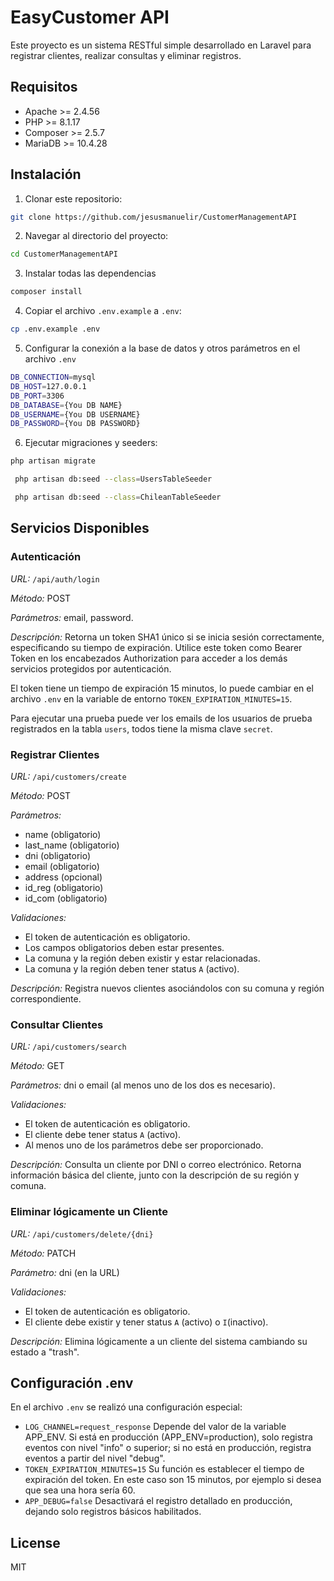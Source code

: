 # EasyCustomer API

Este proyecto es un sistema RESTful simple desarrollado en Laravel para registrar clientes, realizar consultas y eliminar registros.

## Requisitos

- Apache >= 2.4.56
- PHP >= 8.1.17
- Composer >= 2.5.7
- MariaDB >= 10.4.28

## Instalación

1. Clonar este repositorio: 
```sh 
git clone https://github.com/jesusmanuelir/CustomerManagementAPI
```
2. Navegar al directorio del proyecto: 
```sh 
cd CustomerManagementAPI
```
3. Instalar todas las dependencias
```sh
composer install
```
4. Copiar el archivo `.env.example` a `.env`: 
```sh 
cp .env.example .env
```
5. Configurar la conexión a la base de datos y otros parámetros en el archivo `.env`
```sh 
DB_CONNECTION=mysql
DB_HOST=127.0.0.1
DB_PORT=3306
DB_DATABASE={You DB NAME}
DB_USERNAME={You DB USERNAME}
DB_PASSWORD={You DB PASSWORD}
```
6. Ejecutar migraciones y seeders: 
```sh 
php artisan migrate
```
```sh
 php artisan db:seed --class=UsersTableSeeder
``` 
```sh
 php artisan db:seed --class=ChileanTableSeeder
 ```

## Servicios Disponibles

### Autenticación

*URL:* `/api/auth/login`

*Método:* POST

*Parámetros:* email, password.

*Descripción:* Retorna un token SHA1 único si se inicia sesión correctamente, especificando su tiempo de expiración. Utilice este token como Bearer Token en los encabezados Authorization para acceder a los demás servicios protegidos por autenticación.

El token tiene un tiempo de expiración 15 minutos, lo puede cambiar en el archivo `.env` en la variable de entorno `TOKEN_EXPIRATION_MINUTES=15`.

Para ejecutar una prueba puede ver los emails de los usuarios de prueba registrados en la tabla `users`, todos tiene la misma clave `secret`.

### Registrar Clientes 

*URL:* `/api/customers/create`

*Método:* POST

*Parámetros:*
- name (obligatorio)
- last_name (obligatorio)
- dni (obligatorio)
- email (obligatorio)
- address (opcional)
- id_reg (obligatorio)
- id_com (obligatorio)

*Validaciones:*
- El token de autenticación es obligatorio.
- Los campos obligatorios deben estar presentes.
- La comuna y la región deben existir y estar relacionadas.
- La comuna y la región deben tener status `A` (activo).

*Descripción:* Registra nuevos clientes asociándolos con su comuna y región correspondiente.

### Consultar Clientes

*URL:* `/api/customers/search`

*Método:* GET

*Parámetros:* dni o email (al menos uno de los dos es necesario).

*Validaciones:*
- El token de autenticación es obligatorio.
- El cliente debe tener status `A` (activo).
- Al menos uno de los parámetros debe ser proporcionado.

*Descripción:* Consulta un cliente por DNI o correo electrónico. Retorna información básica del cliente, junto con la descripción de su región y comuna.

### Eliminar lógicamente un Cliente

*URL:* `/api/customers/delete/{dni}`

 *Método:* PATCH

 *Parámetro:* dni (en la URL)
 
 *Validaciones:*
 - El token de autenticación es obligatorio.
 - El cliente debe existir y tener status `A` (activo) o `I`(inactivo).

*Descripción:* Elimina lógicamente a un cliente del sistema cambiando su estado a "trash".
## Configuración .env
En el archivo `.env` se realizó una configuración especial:
- `LOG_CHANNEL=request_response` Depende del valor de la variable APP_ENV. Si está en producción (APP_ENV=production), solo registra eventos con nivel "info" o superior; si no está en producción, registra eventos a partir del nivel "debug".
- `TOKEN_EXPIRATION_MINUTES=15` Su función es establecer el tiempo de expiración del token. En este caso son 15 minutos, por ejemplo si desea que sea una hora sería 60. 
- `APP_DEBUG=false` Desactivará el registro detallado en producción, dejando solo registros básicos habilitados.

## License

MIT
